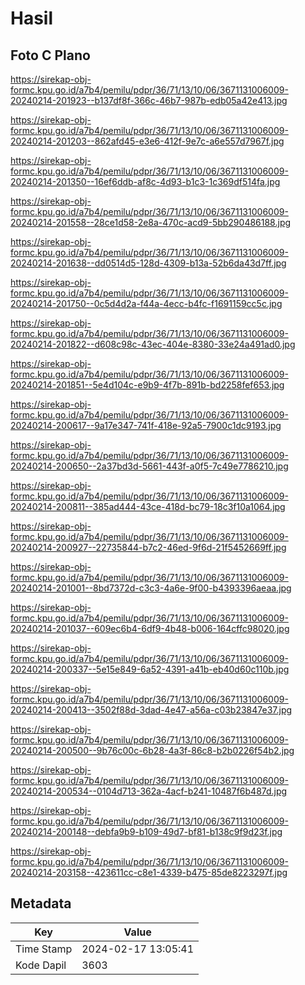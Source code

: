 # Hasil

## Foto C Plano

https://sirekap-obj-formc.kpu.go.id/a7b4/pemilu/pdpr/36/71/13/10/06/3671131006009-20240214-201923--b137df8f-366c-46b7-987b-edb05a42e413.jpg

https://sirekap-obj-formc.kpu.go.id/a7b4/pemilu/pdpr/36/71/13/10/06/3671131006009-20240214-201203--862afd45-e3e6-412f-9e7c-a6e557d7967f.jpg

https://sirekap-obj-formc.kpu.go.id/a7b4/pemilu/pdpr/36/71/13/10/06/3671131006009-20240214-201350--16ef6ddb-af8c-4d93-b1c3-1c369df514fa.jpg

https://sirekap-obj-formc.kpu.go.id/a7b4/pemilu/pdpr/36/71/13/10/06/3671131006009-20240214-201558--28ce1d58-2e8a-470c-acd9-5bb290486188.jpg

https://sirekap-obj-formc.kpu.go.id/a7b4/pemilu/pdpr/36/71/13/10/06/3671131006009-20240214-201638--dd0514d5-128d-4309-b13a-52b6da43d7ff.jpg

https://sirekap-obj-formc.kpu.go.id/a7b4/pemilu/pdpr/36/71/13/10/06/3671131006009-20240214-201750--0c5d4d2a-f44a-4ecc-b4fc-f1691159cc5c.jpg

https://sirekap-obj-formc.kpu.go.id/a7b4/pemilu/pdpr/36/71/13/10/06/3671131006009-20240214-201822--d608c98c-43ec-404e-8380-33e24a491ad0.jpg

https://sirekap-obj-formc.kpu.go.id/a7b4/pemilu/pdpr/36/71/13/10/06/3671131006009-20240214-201851--5e4d104c-e9b9-4f7b-891b-bd2258fef653.jpg

https://sirekap-obj-formc.kpu.go.id/a7b4/pemilu/pdpr/36/71/13/10/06/3671131006009-20240214-200617--9a17e347-741f-418e-92a5-7900c1dc9193.jpg

https://sirekap-obj-formc.kpu.go.id/a7b4/pemilu/pdpr/36/71/13/10/06/3671131006009-20240214-200650--2a37bd3d-5661-443f-a0f5-7c49e7786210.jpg

https://sirekap-obj-formc.kpu.go.id/a7b4/pemilu/pdpr/36/71/13/10/06/3671131006009-20240214-200811--385ad444-43ce-418d-bc79-18c3f10a1064.jpg

https://sirekap-obj-formc.kpu.go.id/a7b4/pemilu/pdpr/36/71/13/10/06/3671131006009-20240214-200927--22735844-b7c2-46ed-9f6d-21f5452669ff.jpg

https://sirekap-obj-formc.kpu.go.id/a7b4/pemilu/pdpr/36/71/13/10/06/3671131006009-20240214-201001--8bd7372d-c3c3-4a6e-9f00-b4393396aeaa.jpg

https://sirekap-obj-formc.kpu.go.id/a7b4/pemilu/pdpr/36/71/13/10/06/3671131006009-20240214-201037--609ec6b4-6df9-4b48-b006-164cffc98020.jpg

https://sirekap-obj-formc.kpu.go.id/a7b4/pemilu/pdpr/36/71/13/10/06/3671131006009-20240214-200337--5e15e849-6a52-4391-a41b-eb40d60c110b.jpg

https://sirekap-obj-formc.kpu.go.id/a7b4/pemilu/pdpr/36/71/13/10/06/3671131006009-20240214-200413--3502f88d-3dad-4e47-a56a-c03b23847e37.jpg

https://sirekap-obj-formc.kpu.go.id/a7b4/pemilu/pdpr/36/71/13/10/06/3671131006009-20240214-200500--9b76c00c-6b28-4a3f-86c8-b2b0226f54b2.jpg

https://sirekap-obj-formc.kpu.go.id/a7b4/pemilu/pdpr/36/71/13/10/06/3671131006009-20240214-200534--0104d713-362a-4acf-b241-10487f6b487d.jpg

https://sirekap-obj-formc.kpu.go.id/a7b4/pemilu/pdpr/36/71/13/10/06/3671131006009-20240214-200148--debfa9b9-b109-49d7-bf81-b138c9f9d23f.jpg

https://sirekap-obj-formc.kpu.go.id/a7b4/pemilu/pdpr/36/71/13/10/06/3671131006009-20240214-203158--423611cc-c8e1-4339-b475-85de8223297f.jpg


## Metadata

| Key        | Value               |
| ---------- | ------------------- |
| Time Stamp | 2024-02-17 13:05:41 |
| Kode Dapil | 3603                |



